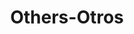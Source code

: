 ---
layout: posts_by_category
categories: others
title: Others-Otros
permalink: /category/others
---